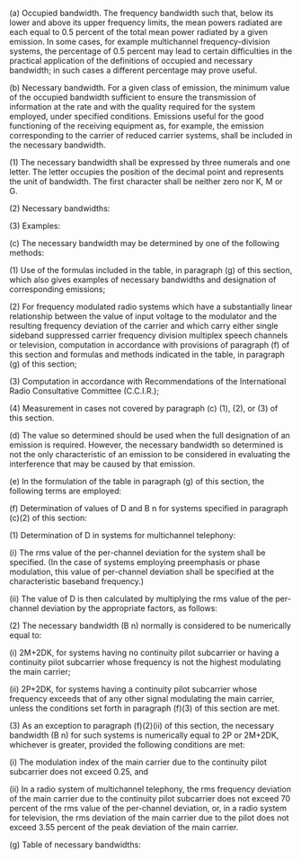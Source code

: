 (a) Occupied bandwidth. The frequency bandwidth such that, below its lower and above its upper frequency limits, the mean powers radiated are each equal to 0.5 percent of the total mean power radiated by a given emission. In some cases, for example multichannel frequency-division systems, the percentage of 0.5 percent may lead to certain difficulties in the practical application of the definitions of occupied and necessary bandwidth; in such cases a different percentage may prove useful.

(b) Necessary bandwidth. For a given class of emission, the minimum value of the occupied bandwidth sufficient to ensure the transmission of information at the rate and with the quality required for the system employed, under specified conditions. Emissions useful for the good functioning of the receiving equipment as, for example, the emission corresponding to the carrier of reduced carrier systems, shall be included in the necessary bandwidth.

(1) The necessary bandwidth shall be expressed by three numerals and one letter. The letter occupies the position of the decimal point and represents the unit of bandwidth. The first character shall be neither zero nor K, M or G.

(2) Necessary bandwidths:
              

(3) Examples:
              

(c) The necessary bandwidth may be determined by one of the following methods:

(1) Use of the formulas included in the table, in paragraph (g) of this section, which also gives examples of necessary bandwidths and designation of corresponding emissions;

(2) For frequency modulated radio systems which have a substantially linear relationship between the value of input voltage to the modulator and the resulting frequency deviation of the carrier and which carry either single sideband suppressed carrier frequency division multiplex speech channels or television, computation in accordance with provisions of paragraph (f) of this section and formulas and methods indicated in the table, in paragraph (g) of this section;

(3) Computation in accordance with Recommendations of the International Radio Consultative Committee (C.C.I.R.);

(4) Measurement in cases not covered by paragraph (c) (1), (2), or (3) of this section.

(d) The value so determined should be used when the full designation of an emission is required. However, the necessary bandwidth so determined is not the only characteristic of an emission to be considered in evaluating the interference that may be caused by that emission.

(e) In the formulation of the table in paragraph (g) of this section, the following terms are employed:
              

(f) Determination of values of D and B
                n for systems specified in paragraph (c)(2) of this section:

(1) Determination of D in systems for multichannel telephony:

(i) The rms value of the per-channel deviation for the system shall be specified. (In the case of systems employing preemphasis or phase modulation, this value of per-channel deviation shall be specified at the characteristic baseband frequency.)

(ii) The value of D is then calculated by multiplying the rms value of the per-channel deviation by the appropriate factors, as follows:
              

(2) The necessary bandwidth (B
                n) normally is considered to be numerically equal to:

(i) 2M+2DK, for systems having no continuity pilot subcarrier or having a continuity pilot subcarrier whose frequency is not the highest modulating the main carrier;

(ii) 2P+2DK, for systems having a continuity pilot subcarrier whose frequency exceeds that of any other signal modulating the main carrier, unless the conditions set forth in paragraph (f)(3) of this section are met.

(3) As an exception to paragraph (f)(2)(ii) of this section, the necessary bandwidth (B
                n) for such systems is numerically equal to 2P or 2M+2DK, whichever is greater, provided the following conditions are met:

(i) The modulation index of the main carrier due to the continuity pilot subcarrier does not exceed 0.25, and

(ii) In a radio system of multichannel telephony, the rms frequency deviation of the main carrier due to the continuity pilot subcarrier does not exceed 70 percent of the rms value of the per-channel deviation, or, in a radio system for television, the rms deviation of the main carrier due to the pilot does not exceed 3.55 percent of the peak deviation of the main carrier.

(g) Table of necessary bandwidths:

